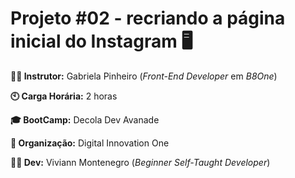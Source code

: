 # Projeto #02 - recriando a página inicial do Instagram :desktop_computer:



**:man_teacher: Instrutor:** Gabriela Pinheiro (_Front-End Developer_ em _B8One_)

**:clock10: Carga Horária:** 2 horas

**:mortar_board: BootCamp:** Decola Dev Avanade

**:school: Organização:** Digital Innovation One

**:woman_student: Dev:** Viviann Montenegro (_Beginner Self-Taught Developer_)